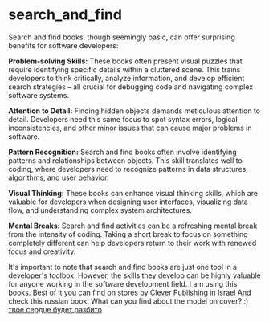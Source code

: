 # search_and_find

Search and find books, though seemingly basic, can offer surprising benefits for software developers:

<b>Problem-solving Skills:</b>  These books often present visual puzzles that require identifying specific details within a cluttered scene. This trains developers to think critically, analyze information, and develop efficient search strategies – all crucial for debugging code and navigating complex software systems.

<b>Attention to Detail:</b>  Finding hidden objects demands meticulous attention to detail. Developers need this same focus to spot syntax errors, logical inconsistencies, and other minor issues that can cause major problems in software.

<b>Pattern Recognition:</b>  Search and find books often involve identifying patterns and relationships between objects. This skill translates well to coding, where developers need to recognize patterns in data structures, algorithms, and user behavior.

<b>Visual Thinking:</b>  These books can enhance visual thinking skills, which are valuable for developers when designing user interfaces, visualizing data flow, and understanding complex system architectures.

<b>Mental Breaks:</b>  Search and find activities can be a refreshing mental break from the intensity of coding.  Taking a short break to focus on something completely different can help developers return to their work with renewed focus and creativity.

It's important to note that search and find books are just one tool in a developer's toolbox. However, the skills they develop can be highly valuable for anyone working in the software development field.
I am using this books. Best of it you can find on stores by <a href="https://clever-publishing.co.il/he">Clever Publishing</a> in Israel
And check this russian book! What can you find about the model on cover?
:)
<a href="https://clever-publishing.co.il/products/tvoe-serdce-budet-razbito-d">твое сердце будет разбито</a>
